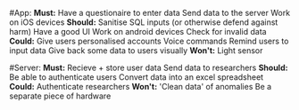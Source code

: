#App:
    **Must:**
        Have a questionaire to enter data
        Send data to the server
        Work on iOS devices
    **Should:**
        Sanitise SQL inputs (or otherwise defend against harm)
        Have a good UI
        Work on android devices
        Check for invalid data
    **Could:**
        Give users personalised accounts
        Voice commands
        Remind users to input data
        Give back some data to users visually
    **Won't:**
        Light sensor
        
#Server:
    **Must:**
        Recieve + store user data
        Send data to researchers
    **Should:**
        Be able to authenticate users
        Convert data into an excel spreadsheet
    **Could:**
        Authenticate researchers
    **Won't:**
        'Clean data' of anomalies
        Be a separate piece of hardware